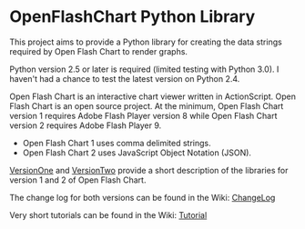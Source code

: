 # OpenFlashChart Python Library

This project aims to provide a Python library for creating the data strings required by Open Flash Chart to render graphs.

Python version 2.5 or later is required (limited testing with Python 3.0).  I haven't had a chance to test the latest version on Python 2.4.

Open Flash Chart is an interactive chart viewer written in ActionScript.  Open Flash Chart is an open source project.  At the minimum, Open Flash Chart version 1 requires Adobe Flash Player version 8 while Open Flash Chart version 2 requires Adobe Flash Player 9.

  * Open Flash Chart 1 uses comma delimited strings.
  * Open Flash Chart 2 uses JavaScript Object Notation (JSON).

[VersionOne](VersionOne.md) and [VersionTwo](VersionTwo.md) provide a short description of the libraries for version 1 and 2 of Open Flash Chart.

The change log for both versions can be found in the Wiki: [ChangeLog](ChangeLog.md)

Very short tutorials can be found in the Wiki: [Tutorial](Tutorial.md)
